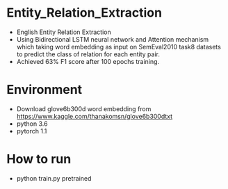 # Entity_Relation_Extraction
- English Entity Relation Extraction 
- Using Bidirectional LSTM neural network and Attention mechanism which taking word embedding as input on SemEval2010 task8 datasets to predict the class of relation for each entity pair.
- Achieved 63% F1 score after 100 epochs training.

# Environment 
- Download glove6b300d word embedding from https://www.kaggle.com/thanakomsn/glove6b300dtxt
- python 3.6
- pytorch 1.1

# How to run
- python train.py pretrained
